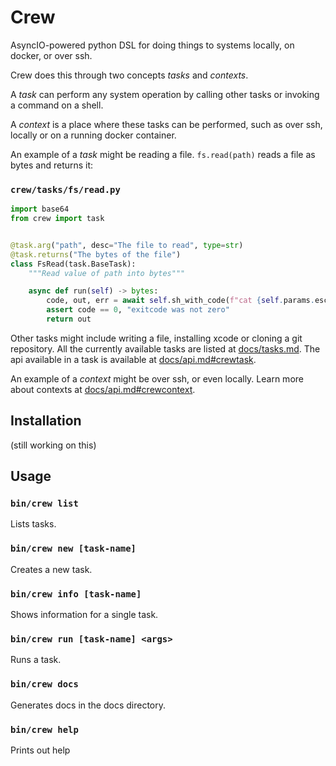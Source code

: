 # Crew

AsyncIO-powered python DSL for doing things to systems locally, on docker, or over ssh.

Crew does this through two concepts *tasks* and *contexts*.

A *task* can perform any system operation by calling other tasks or invoking a command on a shell.

A *context* is a place where these tasks can be performed, such as over ssh, locally or
on a running docker container.

An example of a *task* might be reading a file. `fs.read(path)` reads a file as bytes and returns it:

### `crew/tasks/fs/read.py`

```python
import base64
from crew import task


@task.arg("path", desc="The file to read", type=str)
@task.returns("The bytes of the file")
class FsRead(task.BaseTask):
    """Read value of path into bytes"""

    async def run(self) -> bytes:
        code, out, err = await self.sh_with_code(f"cat {self.params.esc_path}")
        assert code == 0, "exitcode was not zero"
        return out

```

Other tasks might include writing a file, installing xcode or cloning a git repository. All the currently available
tasks are listed at [docs/tasks.md](docs/tasks.md). The api available in a task is available at [docs/api.md#crewtask](docs/api.md#crewtask).

An example of a *context* might be over ssh, or even locally. Learn more about contexts at [docs/api.md#crewcontext](docs/api.md#crewcontext).

## Installation

(still working on this)

## Usage

### `bin/crew list`

Lists tasks.

### `bin/crew new [task-name]`

Creates a new task.

### `bin/crew info [task-name]`

Shows information for a single task.

### `bin/crew run [task-name] <args>`

Runs a task.

### `bin/crew docs`

Generates docs in the docs directory.

### `bin/crew help`

Prints out help
